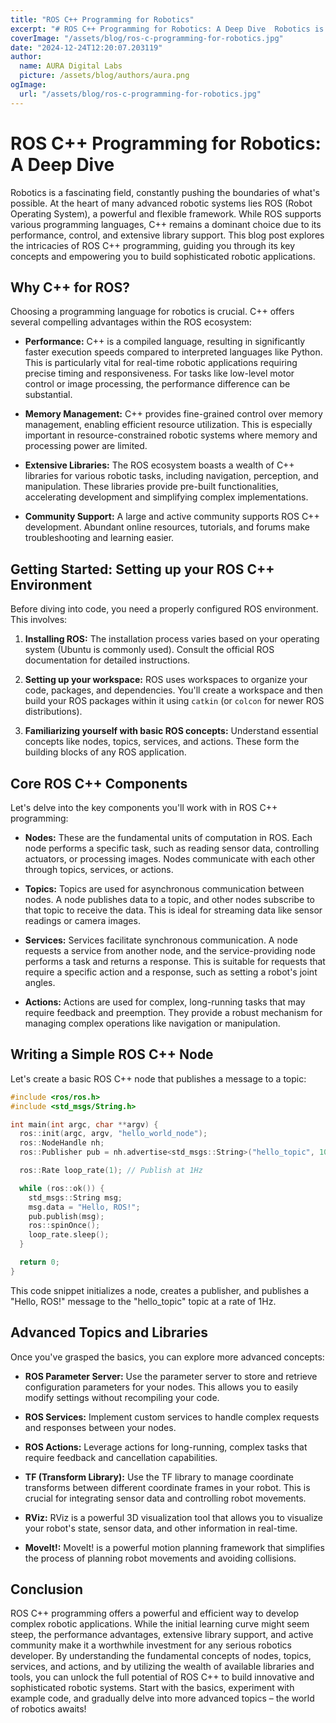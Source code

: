 ```yaml
---
title: "ROS C++ Programming for Robotics"
excerpt: "# ROS C++ Programming for Robotics: A Deep Dive  Robotics is a fascinating field, constantly pushing the boundaries of what's possible.  At the heart "
coverImage: "/assets/blog/ros-c-programming-for-robotics.jpg"
date: "2024-12-24T12:20:07.203119"
author:
  name: AURA Digital Labs
  picture: /assets/blog/authors/aura.png
ogImage:
  url: "/assets/blog/ros-c-programming-for-robotics.jpg"
---
```


# ROS C++ Programming for Robotics: A Deep Dive

Robotics is a fascinating field, constantly pushing the boundaries of what's possible.  At the heart of many advanced robotic systems lies ROS (Robot Operating System), a powerful and flexible framework.  While ROS supports various programming languages, C++ remains a dominant choice due to its performance, control, and extensive library support. This blog post explores the intricacies of ROS C++ programming, guiding you through its key concepts and empowering you to build sophisticated robotic applications.

## Why C++ for ROS?

Choosing a programming language for robotics is crucial.  C++ offers several compelling advantages within the ROS ecosystem:

* **Performance:** C++ is a compiled language, resulting in significantly faster execution speeds compared to interpreted languages like Python. This is particularly vital for real-time robotic applications requiring precise timing and responsiveness.  For tasks like low-level motor control or image processing, the performance difference can be substantial.

* **Memory Management:**  C++ provides fine-grained control over memory management, enabling efficient resource utilization. This is especially important in resource-constrained robotic systems where memory and processing power are limited.

* **Extensive Libraries:** The ROS ecosystem boasts a wealth of C++ libraries for various robotic tasks, including navigation, perception, and manipulation. These libraries provide pre-built functionalities, accelerating development and simplifying complex implementations.

* **Community Support:**  A large and active community supports ROS C++ development.  Abundant online resources, tutorials, and forums make troubleshooting and learning easier.


## Getting Started: Setting up your ROS C++ Environment

Before diving into code, you need a properly configured ROS environment. This involves:

1. **Installing ROS:**  The installation process varies based on your operating system (Ubuntu is commonly used).  Consult the official ROS documentation for detailed instructions.

2. **Setting up your workspace:** ROS uses workspaces to organize your code, packages, and dependencies.  You'll create a workspace and then build your ROS packages within it using `catkin` (or `colcon` for newer ROS distributions).

3. **Familiarizing yourself with basic ROS concepts:**  Understand essential concepts like nodes, topics, services, and actions. These form the building blocks of any ROS application.


## Core ROS C++ Components

Let's delve into the key components you'll work with in ROS C++ programming:

* **Nodes:** These are the fundamental units of computation in ROS. Each node performs a specific task, such as reading sensor data, controlling actuators, or processing images.  Nodes communicate with each other through topics, services, or actions.

* **Topics:** Topics are used for asynchronous communication between nodes.  A node publishes data to a topic, and other nodes subscribe to that topic to receive the data. This is ideal for streaming data like sensor readings or camera images.

* **Services:** Services facilitate synchronous communication. A node requests a service from another node, and the service-providing node performs a task and returns a response. This is suitable for requests that require a specific action and a response, such as setting a robot's joint angles.

* **Actions:** Actions are used for complex, long-running tasks that may require feedback and preemption.  They provide a robust mechanism for managing complex operations like navigation or manipulation.


## Writing a Simple ROS C++ Node

Let's create a basic ROS C++ node that publishes a message to a topic:

```cpp
#include <ros/ros.h>
#include <std_msgs/String.h>

int main(int argc, char **argv) {
  ros::init(argc, argv, "hello_world_node");
  ros::NodeHandle nh;
  ros::Publisher pub = nh.advertise<std_msgs::String>("hello_topic", 10);

  ros::Rate loop_rate(1); // Publish at 1Hz

  while (ros::ok()) {
    std_msgs::String msg;
    msg.data = "Hello, ROS!";
    pub.publish(msg);
    ros::spinOnce();
    loop_rate.sleep();
  }

  return 0;
}
```

This code snippet initializes a node, creates a publisher, and publishes a "Hello, ROS!" message to the "hello_topic" topic at a rate of 1Hz.


## Advanced Topics and Libraries

Once you've grasped the basics, you can explore more advanced concepts:

* **ROS Parameter Server:**  Use the parameter server to store and retrieve configuration parameters for your nodes. This allows you to easily modify settings without recompiling your code.

* **ROS Services:** Implement custom services to handle complex requests and responses between your nodes.

* **ROS Actions:** Leverage actions for long-running, complex tasks that require feedback and cancellation capabilities.

* **TF (Transform Library):**  Use the TF library to manage coordinate transforms between different coordinate frames in your robot.  This is crucial for integrating sensor data and controlling robot movements.

* **RViz:** RViz is a powerful 3D visualization tool that allows you to visualize your robot's state, sensor data, and other information in real-time.

* **MoveIt!:**  MoveIt! is a powerful motion planning framework that simplifies the process of planning robot movements and avoiding collisions.


## Conclusion

ROS C++ programming offers a powerful and efficient way to develop complex robotic applications.  While the initial learning curve might seem steep, the performance advantages, extensive library support, and active community make it a worthwhile investment for any serious robotics developer.  By understanding the fundamental concepts of nodes, topics, services, and actions, and by utilizing the wealth of available libraries and tools, you can unlock the full potential of ROS C++ to build innovative and sophisticated robotic systems.  Start with the basics, experiment with example code, and gradually delve into more advanced topics – the world of robotics awaits!
